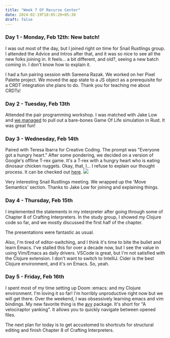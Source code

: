 ```yaml
---
title: "Week 7 Of Recurse Center"
date: 2024-02-19T18:05:20+05:30
draft: false
---
```


### Day 1 - Monday, Feb 12th: New batch!
I was out most of the day, but I joined right on time for Snail Rustlings group. I attended the Advice and Intros after that, and it was so nice to see all the new folks joining in. It feels... a bit different, and old?, seeing a new batch coming in. I don't know how to explain it.

I had a fun pairing session with Sareena Razak. We worked on her Pixel Palette project. We moved the app state to a JS object as a prerequisite for a CRDT integration she plans to do. Thank you for teaching me about CRDTs!

### Day 2 - Tuesday, Feb 13th
Attended the pair programming workshop. I was matched with Jake Low and [we managed](https://replit.com/@raghavio/gol) to pull out a bare-bones Game Of Life simulation in Rust. It was great fun!

### Day 3 - Wednesday, Feb 14th

Paired with Teresa Ibarra for Creative Coding. The prompt was "Everyone got a hungry heart." After some pondering, we decided on a version of Google's offline T-rex game. It's a T-rex with a hungry heart who is eating dinosaur chicken nuggets. Okay, that, I... I refuse to explain our thought process. It can be checked out [here](https://raghavio.github.io/hungry-heart/).
![](/hungry-dino-heart.jpeg)

Very interesting Snail Rustlings meeting. We wrapped up the 'Move Semantics' section. Thanks to Jake Low for joining and explaining things.

### Day 4 - Thursday, Feb 15th

I implemented the statements in my interpreter after going through some of Chapter 8 of Crafting Interpreters. In the study group, I showed my Clojure code so far, and we mostly discussed the first half of the chapter.

The presentations were fantastic as usual.

Also, I'm tired of editor-switching, and I think it's time to bite the bullet and learn Emacs. I've stalled this for over a decade now, but I see the value in using Vim/Emacs as daily drivers. VSCode is great, but I'm not satisfied with the Clojure extension. I don't want to switch to IntelliJ. Cider is the best Clojure environment, and it's on Emacs. So, yeah.

### Day 5 - Friday, Feb 16th

I spent most of my time setting up Doom :emacs:  and my Clojure environment. I'm loving it so far! I'm horribly unproductive right now but we will get there. Over the weekend, I was obsessively learning emacs and vim bindings. My new favorite thing is the [avy](https://github.com/abo-abo/avy) package. It's short for "A velociraptor yanking". It allows you to quickly navigate between opened files.

The next plan for today is to get accustomed to shortcuts for structural editing and finish Chapter 8 of Crafting Interpreters.

